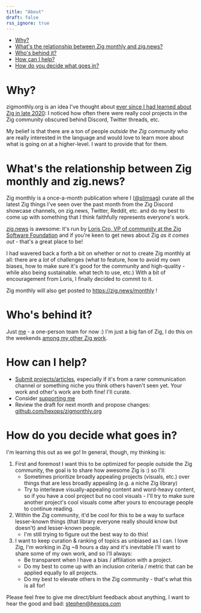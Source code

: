 ```yaml
---
title: "About"
draft: false
rss_ignore: true
---
```


- [Why?](#why)
- [What's the relationship between Zig monthly and zig.news?](#whats-the-relationship-between-zig-monthly-and-zignews)
- [Who's behind it?](#whos-behind-it)
- [How can I help?](#how-can-i-help)
- [How do you decide what goes in?](#how-do-you-decide-what-goes-in)

# Why?

zigmonthly.org is an idea I've thought about [ever since I had learned about Zig in late 2020](https://devlog.hexops.com/2021/increasing-my-contribution-to-zig-to-200-a-month#discovering-zig): I noticed how often there were really cool projects in the Zig community obscured behind Discord, Twitter threads, etc.

My belief is that there are a ton of people _outside the Zig community_ who are really interested in the language and would love to learn more about what is going on at a higher-level. I want to provide that for them.

# What's the relationship between Zig monthly and zig.news?

Zig monthly is a once-a-month publication where I ([@slimsag](https://github.com/slimsag)) curate all the latest Zig things I've seen over the past month from the Zig Discord showcase channels, on zig.news, Twitter, Reddit, etc. and do my best to come up with something that I think faithfully represents everyone's work.

[zig.news](https://zig.news) is awesome: it's run by [Loris Cro, VP of community at the Zig Software Foundation](https://kristoff.it) and if you're keen to get news about Zig _as it comes out_ - that's a great place to be!

I had wavered back a forth a bit on whether or not to create Zig monthly at all: there are a _lot_ of challenges (what to feature, how to avoid my own biases, how to make sure it's good for the community and high-quality - while also being sustainable. what tech to use, etc.) With a bit of encouragement from Loris, I finally decided to commit to it.

Zig monthly will also get posted to https://zig.news/monthly !

# Who's behind it?

Just [me](https://github.com/slimsag) - a one-person team for now :) I'm just a big fan of Zig, I do this on the weekends [among my other Zig work](https://github.com/slimsag).

# How can I help?

* [Submit projects/articles](https://docs.google.com/forms/d/e/1FAIpQLScJEKosqYa2Mfh7MrZVZ3Krm-65LukUF_AZ4T3VQtTYbBbXtw/viewform), especially if it's from a rarer communication channel or something niche you think others haven't seen yet. Your work and other's work are both fine! I'll curate.
* Consider [supporting me](https://github.com/sponsors/slimsag)
* Review the draft for next month and propose changes: [github.com/hexops/zigmonthly.org](https://github.com/hexops/zigmonthly.org)

# How do you decide what goes in?

I'm learning this out as we go! In general, though, my thinking is:

1. First and foremost I want this to be optimized for people outside the Zig community, the goal is to share how awesome Zig is :) so I'll:
   * Sometimes prioritize broadly appealing projects (visuals, etc.) over things that are less broadly appealing (e.g. a niche Zig library)
   * Try to interleave visually-appealing content and word-heavy content, so if you have a cool project but no cool visuals - I'll try to make sure another project's cool visuals come after yours to encourage people to continue reading.
2. Within the Zig community, it'd be cool for this to be a way to surface lesser-known things (that library everyone really should know but doesn't) and lesser-known people.
   * I'm still trying to figure out the best way to do this!
3. I want to keep curation & ranking of topics as unbiased as I can. I love Zig, I'm working in Zig ~8 hours a day and it's inevitable I'll want to share some of my own work, and so I'll always:
   * Be transparent when I have a bias / affiliation with a project.
   * Do my best to come up with an inclusion criteria / metric that can be applied equally to all projects.
   * Do my best to elevate others in the Zig community - that's what this is all for!

Please feel free to give me direct/blunt feedback about anything, I want to hear the good and bad: stephen@hexops.com
